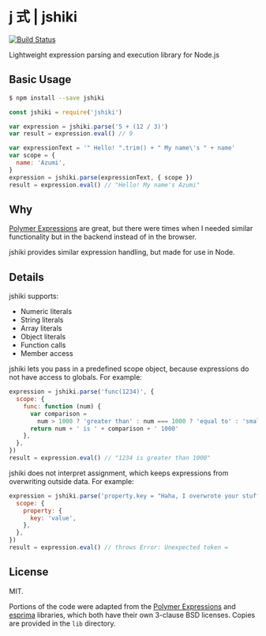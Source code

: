 # j 式 | jshiki

[![Build Status](https://travis-ci.org/adalinesimonian/jshiki.svg?branch=master)](https://travis-ci.org/adalinesimonian/jshiki)

Lightweight expression parsing and execution library for Node.js

## Basic Usage

```bash
$ npm install --save jshiki
```

```javascript
const jshiki = require('jshiki')

var expression = jshiki.parse('5 + (12 / 3)')
var result = expression.eval() // 9

var expressionText = '" Hello! ".trim() + " My name\'s " + name'
var scope = {
  name: 'Azumi',
}
expression = jshiki.parse(expressionText, { scope })
result = expression.eval() // "Hello! My name's Azumi"
```

## Why

[Polymer Expressions][polymer-expressions] are great, but there were times when
I needed similar functionality but in the backend instead of in the browser.

jshiki provides similar expression handling, but made for use in Node.

## Details

jshiki supports:

- Numeric literals
- String literals
- Array literals
- Object literals
- Function calls
- Member access

jshiki lets you pass in a predefined scope object, because expressions do not
have access to globals. For example:

```javascript
expression = jshiki.parse('func(1234)', {
  scope: {
    func: function (num) {
      var comparison =
        num > 1000 ? 'greater than' : num === 1000 ? 'equal to' : 'smaller than'
      return num + ' is ' + comparison + ' 1000'
    },
  },
})
result = expression.eval() // "1234 is greater than 1000"
```

jshiki does not interpret assignment, which keeps expressions from overwriting
outside data. For example:

```javascript
expression = jshiki.parse('property.key = "Haha, I overwrote your stuff!"', {
  scope: {
    property: {
      key: 'value',
    },
  },
})
result = expression.eval() // throws Error: Unexpected token =
```

## License

MIT.

Portions of the code were adapted from the [Polymer Expressions][polymer-expressions]
and [esprima][esprima] libraries, which both have their own 3-clause BSD
licenses. Copies are provided in the `lib` directory.

[polymer-expressions]: https://github.com/Polymer/polymer-expressions
[esprima]: https://github.com/jquery/esprima
